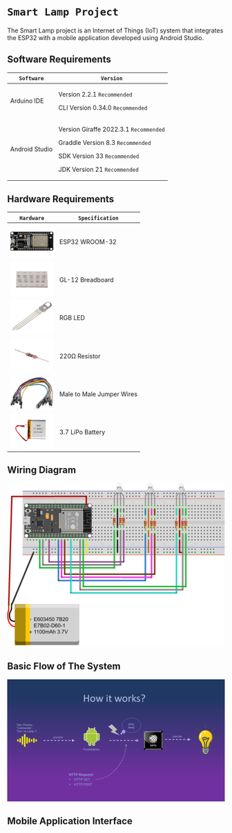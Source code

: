 # `Smart Lamp Project`
The Smart Lamp project is an Internet of Things (IoT) system that integrates the ESP32 with a mobile application developed using Android Studio.

## Software Requirements
| `Software` | `Version` |
| --------------------- | ----------------------------------------- |
| Arduino IDE           | <p>Version 2.2.1 `Recommended`</p> <p>CLI Version 0.34.0 `Recommended`</p> |
| Android Studio        | <p>Version Giraffe 2022.3.1 `Recommended`</p> <p>Graddle Version 8.3 `Recommended`</p> <p>SDK Version 33 `Recommended`</p> <p>JDK Version 21 `Recommended`</p> |                 

## Hardware Requirements
| `Hardware` | `Specification` |
| ---------- | ------ |
|<img src="Images/ESP32.png" width="100px" height="80px"> | ESP32 WROOM-32 |
|<img src="Images/Breadboard.png" width="100px" height="80px"> | GL-12 Breadboard | 
|<img src="Images/Rgb-LED.png" width="100px" height="80px"> | RGB LED |
|<img src="Images/Resistor.png" width="100px" height="80px"> | 220Ω Resistor |
|<img src="Images/Jumper-Wires.jpg" width="100px" height="80px"> | Male to Male Jumper Wires |
|<img src="Images/LiPo4-Battery.png" width="100px" height="80px"> | 3.7 LiPo Battery |

## Wiring Diagram
![Circuit-Diagram](./Images/Circuit-Diagram.png)

## Basic Flow of The System
![How-It-Works-Image](./Images/How-It-Works.png)

## Mobile Application Interface